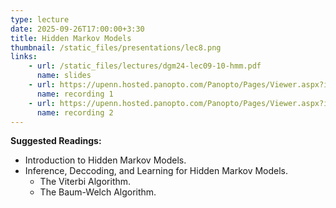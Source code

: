 ```yaml
---
type: lecture
date: 2025-09-26T17:00:00+3:30
title: Hidden Markov Models 
thumbnail: /static_files/presentations/lec8.png
links: 
    - url: /static_files/lectures/dgm24-lec09-10-hmm.pdf
      name: slides
    - url: https://upenn.hosted.panopto.com/Panopto/Pages/Viewer.aspx?id=2f51b598-26fd-4b12-be32-b1f501424160
      name: recording 1
    - url: https://upenn.hosted.panopto.com/Panopto/Pages/Viewer.aspx?id=ddf0ec76-01d4-4e5c-8504-b1fd01029b19
      name: recording 2
---
```

**Suggested Readings:**
- Introduction to Hidden Markov Models.
- Inference, Deccoding, and Learning for Hidden Markov Models.
  - The Viterbi Algorithm.
  - The Baum-Welch Algorithm.